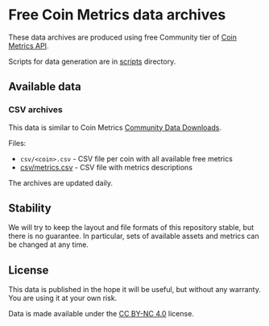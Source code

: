 # Free Coin Metrics data archives

These data archives are produced using free Community tier of [Coin Metrics API](https://docs.coinmetrics.io/api/v3/).

Scripts for data generation are in [scripts](scripts) directory.

## Available data

### CSV archives

This data is similar to Coin Metrics [Community Data Downloads](https://coinmetrics.io/data-downloads/).

Files:

* `csv/<coin>.csv` - CSV file per coin with all available free metrics
* [csv/metrics.csv](csv/metrics.csv) - CSV file with metrics descriptions

The archives are updated daily.

## Stability

We will try to keep the layout and file formats of this repository stable, but there is no guarantee. In particular, sets of available assets and metrics can be changed at any time.

## License

This data is published in the hope it will be useful, but without any warranty. You are using it at your own risk.

Data is made available under the [CC BY-NC 4.0](https://creativecommons.org/licenses/by-nc/4.0/) license.
